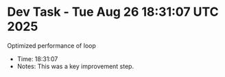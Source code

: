 # Dev Task - Tue Aug 26 18:31:07 UTC 2025
Optimized performance of loop
- Time: 18:31:07
- Notes: This was a key improvement step.
